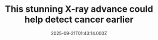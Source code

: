 ---
title: "This stunning X-ray advance could help detect cancer earlier"
date: 2025-09-21T01:43:14.000Z
category: Health
externalLink: "https://www.sciencedaily.com/releases/2025/09/250920214314.htm"
image: ""
excerpt: "Sandia scientists developed a new type of X-ray that uses patterned multi-metal targets to create colorized, high-resolution images. The technology promises sharper scans, better material detection, and transformative applications in security, manufacturing, and medicine.…"
---